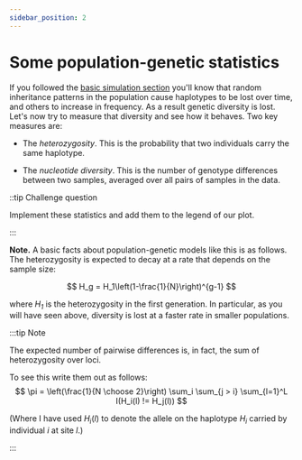 ```yaml
---
sidebar_position: 2
---
```


# Some population-genetic statistics

If you followed the [basic simulation section](implementing_a_Wright-Fisher_model.md) you'll know that random inheritance
patterns in the population cause haplotypes to be lost over time, and others to increase in frequency. As a result genetic
diversity is lost.  Let's now try to measure that diversity and see how it behaves.  Two key measures are:

* The *heterozygosity*. This is the probability that two individuals carry the same haplotype.

* The *nucleotide diversity*. This is the number of genotype differences between two samples, averaged over all pairs of
  samples in the data.


::tip Challenge question

Implement these statistics and add them to the legend of our plot.

:::

**Note.** A basic facts about population-genetic models like this is as follows. The heterozygosity
is expected to decay at a rate that depends on the sample size:

$$
H_g = H_1\left(1-\frac{1}{N}\right)^{g-1}
$$

where *H<sub>1</sub>* is the heterozygosity in the first generation.  In particular, as you will have seen above, diversity is lost at a faster rate in smaller populations.

:::tip Note

The expected number of pairwise differences is, in fact, the sum of heterozygosity over loci.

To see this write them out as follows:
$$
\pi = \left(\frac{1}{N \choose 2}\right) \sum_i \sum_{j > i} \sum_{l=1}^L I(H_i(l) != H_j(l))
$$

(Where I have used $H_i(l)$ to denote the allele on the haplotype $H_i$ carried by individual $i$ at site $l$.)



:::